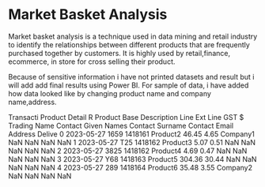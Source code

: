 # Market Basket Analysis
Market basket analysis is a technique used in data mining and retail industry to identify the relationships between different products that are frequently purchased together by customers. It is highly used by retail,finance, ecommerce, in store for cross selling their product.

Because of sensitive information i have not printed datasets and result but i will add add final results using Power BI.
For sample of data, i have added how data looked like by changing product name and company name,address.

Transacti	Product	Detail R	Product Base Description	Line Ext	Line GST $	Trading Name	Contact Given Names	Contact Surname	Contact Email Address	Delive
0	2023-05-27	1659	1418161	Product2	46.45	4.65	Company1	NaN	NaN	NaN	NaN
1	2023-05-27	T25	1418162	Product3	5.07	0.51	NaN	NaN	NaN	NaN	NaN
2	2023-05-27	3825	1418162	Product4	4.69	0.47	NaN	NaN	NaN	NaN	NaN
3	2023-05-27	Y68	1418163	Product5	304.36	30.44	NaN	NaN	NaN	NaN	NaN
4	2023-05-27	289	1418164	Product6	35.48	3.55	Company2	NaN	NaN	NaN	NaN
